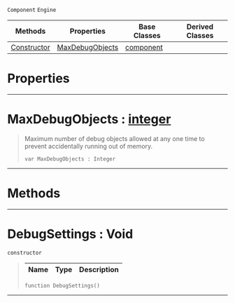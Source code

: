  `Component` `Engine`



|Methods|Properties|Base Classes|Derived Classes|
|---|---|---|---|
|[ Constructor](https://github.com/ZilchEngine/ZilchDocs/blob/master/code_reference/class_reference/debugsettings.md#debugsettings-void)|[ MaxDebugObjects](https://github.com/ZilchEngine/ZilchDocs/blob/master/code_reference/class_reference/debugsettings.md#maxdebugobjects-zilch-eng)|[component](https://github.com/ZilchEngine/ZilchDocs/blob/master/code_reference/class_reference/component.md)| |


 #  Properties


---  
 #  MaxDebugObjects : [integer](https://github.com/ZilchEngine/ZilchDocs/blob/master/code_reference/nada_base_types/integer.md)

> Maximum number of debug objects allowed at any one time to prevent accidentally running out of memory.
> ``` lang=cpp, name=Nada
> var MaxDebugObjects : Integer


---  
 #  Methods


---  
 #  DebugSettings : Void

 `constructor`

> 
> |Name|Type|Description|
> |---|---|---|
> ``` lang=cpp, name=Nada
> function DebugSettings()
> ``` 


---  
 

 